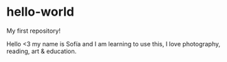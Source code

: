 # hello-world
My first repository!

Hello <3 my name is Sofía and I am learning to use this, I love photography, reading, art & education. 
